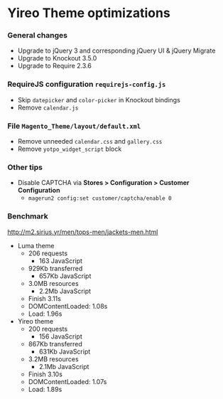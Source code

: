 # Yireo Theme optimizations

### General changes
- Upgrade to jQuery 3 and corresponding jQuery UI & jQuery Migrate
- Upgrade to Knockout 3.5.0
- Upgrade to Require 2.3.6

### RequireJS configuration `requirejs-config.js`
- Skip `datepicker` and `color-picker` in Knockout bindings
- Remove `calendar.js`

### File `Magento_Theme/layout/default.xml`
- Remove unneeded `calendar.css` and `gallery.css`
- Remove `yotpo_widget_script` block

### Other tips
- Disable CAPTCHA via **Stores > Configuration > Customer Configuration**
    - `magerun2 config:set customer/captcha/enable 0`
    
### Benchmark
http://m2.sirius.yr/men/tops-men/jackets-men.html

- Luma theme
    - 206 requests
        - 163 JavaScript
    - 929Kb transferred
        - 657Kb JavaScript
    - 3.0MB resources
        - 2.2Mb JavaScript
    - Finish 3.11s
    - DOMContentLoaded: 1.08s
    - Load: 1.96s
- Yireo theme
    - 200 requests
        - 156 JavaScript
    - 867Kb transferred
        - 631Kb JavaScript
    - 3.2MB resources
        - 2.1Mb JavaScript
    - Finish 3.10s
    - DOMContentLoaded: 1.07s
    - Load: 1.89s